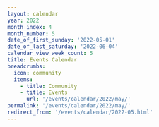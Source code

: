 ```yaml
---
layout: calendar
year: 2022
month_index: 4
month_number: 5
date_of_first_sunday: '2022-05-01'
date_of_last_saturday: '2022-06-04'
calendar_view_week_count: 5
title: Events Calendar
breadcrumbs:
  icon: community
  items:
    - title: Community
    - title: Events
      url: '/events/calendar/2022/may/'
permalink: '/events/calendar/2022/may/'
redirect_from: '/events/calendar/2022-05.html'
---
```

